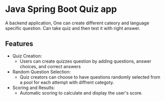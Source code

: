 
# Java Spring Boot Quiz app

A backend application,
One can create different cateory and language specific question.
Can take quiz and then test it with right answer.




## Features

- Quiz Creation: 
    - Users can create quizzes question by adding questions, answer choices, and correct answers
- Random Question Selection:
    - Quiz creators can choose to have questions randomly selected from a pool for each attempt with diffrent categoty.
- Scoring and Results:
    - Automatic scoring to calculate and display the user's score.


